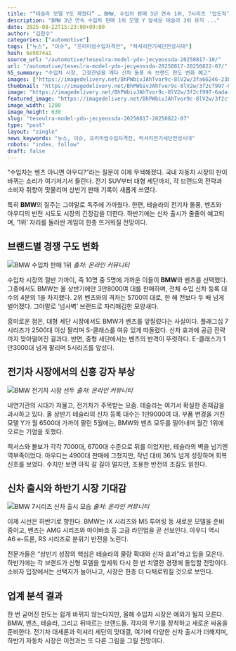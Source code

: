```yaml
---
title: "“테슬라 모델 Y도 제쳤다” … BMW, 수입차 판매 3년 연속 1위, 7시리즈 ‘압도적’"
description: "BMW 3년 연속 수입차 판매 1위 모델 Y 앞세운 테슬라 3위 유지 ..."
date: 2025-08-22T15:23:00+09:00
author: "김한수"
categories: ["automotive"]
tags: ["뉴스", "이슈", "프리미엄수입차격전", "럭셔리전기세단전성시대"]
hash: 6e9874a1
source_url: "/automotive/teseulra-model-ydo-jecyeossda-20250817-10/"
url: "/automotive/teseulra-model-ydo-jecyeossda-20250817-20250822-07/"
h5_summary: "수입차 시장, 고정관념을 깨다 신차 돌풍 속 브랜드 판도 변화 예고"
images: ["https://imagedelivery.net/BhPWbivJAhTvor9c-8lV2w/3fa66246-23b4-45d8-7338-ed7a890c2d00/public", "https://imagedelivery.net/BhPWbivJAhTvor9c-8lV2w/3f2cf997-6ada-43a9-856c-b014ea173e00/public", "https://imagedelivery.net/BhPWbivJAhTvor9c-8lV2w/7ba4526d-9585-456c-a485-17a152a89900/public", "https://imagedelivery.net/BhPWbivJAhTvor9c-8lV2w/7db3440d-776a-4b52-da36-f1e524cf7100/public"]
thumbnail: "https://imagedelivery.net/BhPWbivJAhTvor9c-8lV2w/3f2cf997-6ada-43a9-856c-b014ea173e00/public"
image: "https://imagedelivery.net/BhPWbivJAhTvor9c-8lV2w/3f2cf997-6ada-43a9-856c-b014ea173e00/public"
featured_image: "https://imagedelivery.net/BhPWbivJAhTvor9c-8lV2w/3f2cf997-6ada-43a9-856c-b014ea173e00/public"
image_width: 1200
image_height: 630
slug: "teseulra-model-ydo-jecyeossda-20250817-20250822-07"
type: "post"
layout: "single"
news_keywords: "뉴스, 이슈, 프리미엄수입차격전, 럭셔리전기세단전성시대"
robots: "index, follow"
draft: false
---
```


“수입차는 벤츠 아니면 아우디?”라는 질문이 이제 무색해졌다. 국내 자동차 시장의 판이 바뀌는 소리가 여기저기서 들린다. 전기 SUV부터 대형 세단까지, 각 브랜드의 전략과 소비자 취향이 맞물리며 상반기 판매 기록이 새롭게 쓰였다.

특히 **BMW**의 질주는 그야말로 독주에 가까웠다. 한편, 테슬라의 전기차 돌풍, 벤츠와 아우디의 반전 시도도 시장의 긴장감을 더한다. 하반기에는 신차 출시가 줄줄이 예고되며, ‘1위’ 자리를 둘러싼 게임이 한층 뜨거워질 전망이다.

## 브랜드별 경쟁 구도 변화

![BMW 수입차 판매 1위](https://imagedelivery.net/BhPWbivJAhTvor9c-8lV2w/3fa66246-23b4-45d8-7338-ed7a890c2d00/public)
*출처: 온라인 커뮤니티*


수입차 시장의 절반 가까이, 즉 10명 중 5명에 가까운 이들이 **BMW**와 벤츠를 선택했다. 그중에서도 BMW는 올 상반기에만 3만8000여 대를 판매하며, 전체 수입 신차 등록 대수의 4분의 1을 차지했다. 2위 벤츠와의 격차는 5700여 대로, 한 해 전보다 두 배 넘게 벌어졌다. 그야말로 ‘넘사벽’ 브랜드로 자리매김한 모양새다.

흥미로운 점은, 대형 세단 시장에서도 BMW가 벤츠를 앞질렀다는 사실이다. 플래그십 7시리즈가 2500대 이상 팔리며 S-클래스를 여유 있게 따돌렸다. 신차 효과에 공급 전략까지 맞아떨어진 결과다. 반면, 중형 세단에서는 벤츠의 반격이 뚜렷하다. E-클래스가 1만3000대 넘게 팔리며 5시리즈를 앞섰다.

## 전기차 시장에서의 신흥 강자 부상

![BMW 전기차 시장 선두](https://imagedelivery.net/BhPWbivJAhTvor9c-8lV2w/7db3440d-776a-4b52-da36-f1e524cf7100/public)
*출처: 온라인 커뮤니티*


내연기관의 시대가 저물고, 전기차가 주목받는 요즘. 테슬라는 여기서 확실한 존재감을 과시하고 있다. 올 상반기 테슬라의 신차 등록 대수는 1만9000여 대. 부품 변경을 거친 모델 Y가 월 6500대 가까이 팔린 5월에는, BMW와 벤츠 모두를 밀어내며 월간 1위에 오르는 기염을 토했다.

렉서스와 볼보가 각각 7000대, 6700대 수준으로 뒤를 이었지만, 테슬라의 벽을 넘기엔 역부족이었다. 아우디는 4900대 판매에 그쳤지만, 작년 대비 36% 넘게 성장하며 회복 신호를 보였다. 수치만 보면 아직 갈 길이 멀지만, 조용한 반전의 조짐도 읽힌다.

## 신차 출시와 하반기 시장 기대감

![BMW 7시리즈 신차 출시 모습](https://imagedelivery.net/BhPWbivJAhTvor9c-8lV2w/7ba4526d-9585-456c-a485-17a152a89900/public)
*출처: 온라인 커뮤니티*


이제 시선은 하반기로 향한다. BMW는 iX 시리즈와 M5 투어링 등 새로운 모델을 준비 중이고, 벤츠는 AMG 시리즈와 마이바흐 등 고급 라인업을 곧 선보인다. 아우디 역시 A6 e-트론, RS 시리즈로 분위기 반전을 노린다.

전문가들은 “상반기 성장의 핵심은 테슬라의 물량 확대와 신차 효과”라고 입을 모은다. 하반기에는 각 브랜드가 신형 모델을 앞세워 다시 한 번 치열한 경쟁에 돌입할 전망이다. 소비자 입장에서는 선택지가 늘어나고, 시장은 한층 더 다채로워질 것으로 보인다.

## 업계 분석 결과

한 번 굳어진 판도는 쉽게 바뀌지 않는다지만, 올해 수입차 시장은 예외가 될지 모른다. BMW, 벤츠, 테슬라, 그리고 뒤따르는 브랜드들. 각자의 무기를 장착하고 새로운 싸움을 준비한다. 전기차 대세론과 럭셔리 세단의 맞대결, 여기에 다양한 신차 출시가 더해지며, 하반기 자동차 시장은 이전과는 또 다른 그림을 그릴 전망이다.
